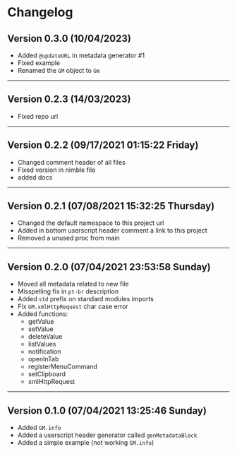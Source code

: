 # Changelog

## Version 0.3.0 (10/04/2023)

- Added `@updateURL` in metadata generator #1
- Fixed example
- Renamed the `GM` object to `Gm`

---

## Version 0.2.3 (14/03/2023)

- Fixed repo url

---

## Version 0.2.2 (09/17/2021 01:15:22 Friday)

- Changed comment header of all files
- Fixed version in nimble file
- added docs

---

## Version 0.2.1 (07/08/2021 15:32:25 Thursday)

- Changed the default namespace to this project url
- Added in bottom userscript header comment a link to this project
- Removed a unused proc from main

---

## Version 0.2.0 (07/04/2021 23:53:58 Sunday)

- Moved all metadata related to new file
- Misspelling fix in `pt-br` description
- Added `std` prefix on standard modules imports
- Fix `GM.xmlHttpRequest` char case error
- Added functions:
  - getValue
  - setValue
  - deleteValue
  - listValues
  - notification
  - openInTab
  - registerMenuCommand
  - setClipboard
  - xmlHttpRequest

---

## Version 0.1.0 (07/04/2021 13:25:46 Sunday)

- Added `GM.info`
- Added a userscript header generator called `genMetadataBlock`
- Added a simple example (not working `GM.info`)
